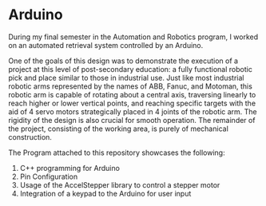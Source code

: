 # Arduino

During my final semester in the Automation and Robotics program, I worked on an automated retrieval system controlled by an Arduino. 

One of the goals of this design was to demonstrate the execution of a project at this level of post-secondary education: a fully functional robotic pick and place similar to those in industrial use. Just like most industrial robotic arms represented by the names of ABB, Fanuc, and Motoman, this robotic arm is capable of rotating about a central axis, traversing linearly to reach higher or lower vertical points, and reaching specific targets with the aid of 4 servo motors strategically placed in 4 joints of the robotic arm. The rigidity of the design is also crucial for smooth operation. The remainder of the project, consisting of the working area, is purely of mechanical construction.

The Program attached to this repository showcases the following:

1) C++ programming for Arduino
2) Pin Configuration
3) Usage of the AccelStepper library to control a stepper motor
4) Integration of a keypad to the Arduino for user input
